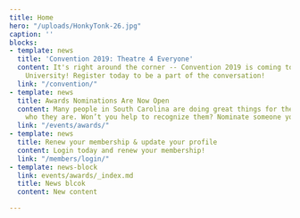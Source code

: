 ```yaml
---
title: Home
hero: "/uploads/HonkyTonk-26.jpg"
caption: ''
blocks:
- template: news
  title: 'Convention 2019: Theatre 4 Everyone'
  content: It's right around the corner -- Convention 2019 is coming to Francis Marion
    University! Register today to be a part of the conversation!
  link: "/convention/"
- template: news
  title: Awards Nominations Are Now Open
  content: Many people in South Carolina are doing great things for theatre. You know
    who they are. Won’t you help to recognize them? Nominate someone you know today!
  link: "/events/awards/"
- template: news
  title: Renew your membership & update your profile
  content: Login today and renew your membership!
  link: "/members/login/"
- template: news-block
  link: events/awards/_index.md
  title: News blcok
  content: New content

---
```

